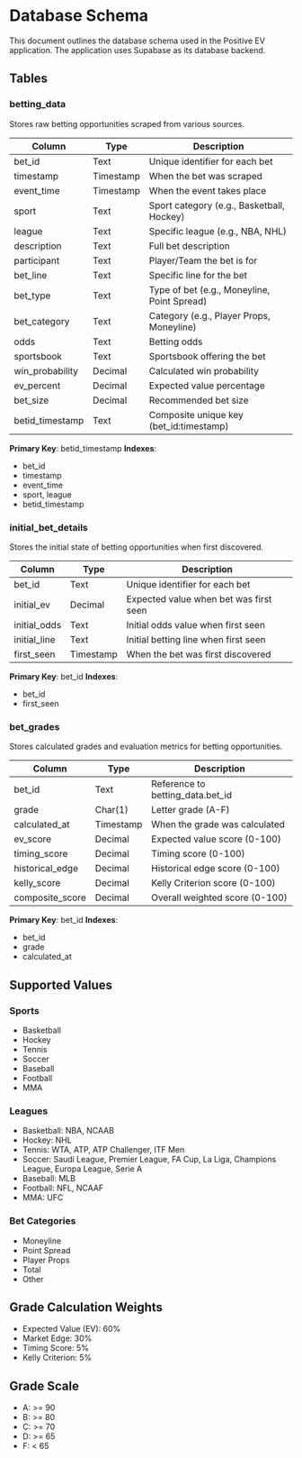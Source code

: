 # Database Schema

This document outlines the database schema used in the Positive EV application. The application uses Supabase as its database backend.

## Tables

### betting_data

Stores raw betting opportunities scraped from various sources.

| Column | Type | Description |
|--------|------|-------------|
| bet_id | Text | Unique identifier for each bet |
| timestamp | Timestamp | When the bet was scraped |
| event_time | Timestamp | When the event takes place |
| sport | Text | Sport category (e.g., Basketball, Hockey) |
| league | Text | Specific league (e.g., NBA, NHL) |
| description | Text | Full bet description |
| participant | Text | Player/Team the bet is for |
| bet_line | Text | Specific line for the bet |
| bet_type | Text | Type of bet (e.g., Moneyline, Point Spread) |
| bet_category | Text | Category (e.g., Player Props, Moneyline) |
| odds | Text | Betting odds |
| sportsbook | Text | Sportsbook offering the bet |
| win_probability | Decimal | Calculated win probability |
| ev_percent | Decimal | Expected value percentage |
| bet_size | Decimal | Recommended bet size |
| betid_timestamp | Text | Composite unique key (bet_id:timestamp) |

**Primary Key**: betid_timestamp
**Indexes**: 
- bet_id
- timestamp
- event_time
- sport, league
- betid_timestamp

### initial_bet_details

Stores the initial state of betting opportunities when first discovered.

| Column | Type | Description |
|--------|------|-------------|
| bet_id | Text | Unique identifier for each bet |
| initial_ev | Decimal | Expected value when bet was first seen |
| initial_odds | Text | Initial odds value when first seen |
| initial_line | Text | Initial betting line when first seen |
| first_seen | Timestamp | When the bet was first discovered |

**Primary Key**: bet_id
**Indexes**:
- bet_id
- first_seen

### bet_grades

Stores calculated grades and evaluation metrics for betting opportunities.

| Column | Type | Description |
|--------|------|-------------|
| bet_id | Text | Reference to betting_data.bet_id |
| grade | Char(1) | Letter grade (A-F) |
| calculated_at | Timestamp | When the grade was calculated |
| ev_score | Decimal | Expected value score (0-100) |
| timing_score | Decimal | Timing score (0-100) |
| historical_edge | Decimal | Historical edge score (0-100) |
| kelly_score | Decimal | Kelly Criterion score (0-100) |
| composite_score | Decimal | Overall weighted score (0-100) |

**Primary Key**: bet_id
**Indexes**:
- bet_id
- grade
- calculated_at

## Supported Values

### Sports
- Basketball
- Hockey
- Tennis
- Soccer
- Baseball
- Football
- MMA

### Leagues
- Basketball: NBA, NCAAB
- Hockey: NHL
- Tennis: WTA, ATP, ATP Challenger, ITF Men
- Soccer: Saudi League, Premier League, FA Cup, La Liga, Champions League, Europa League, Serie A
- Baseball: MLB
- Football: NFL, NCAAF
- MMA: UFC

### Bet Categories
- Moneyline
- Point Spread
- Player Props
- Total
- Other

## Grade Calculation Weights
- Expected Value (EV): 60%
- Market Edge: 30%
- Timing Score: 5%
- Kelly Criterion: 5%

## Grade Scale
- A: >= 90
- B: >= 80
- C: >= 70
- D: >= 65
- F: < 65 
